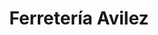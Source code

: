 ---
title: "Ferretería Avilez"
url: /gracias-lempira/ferreteria-avilez-2/
shop: Haushaltsartikel
---